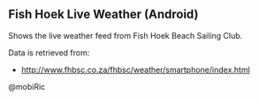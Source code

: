 Fish Hoek Live Weather (Android)
--------------------------------

Shows the live weather feed from Fish Hoek Beach Sailing Club.

Data is retrieved from:
  - http://www.fhbsc.co.za/fhbsc/weather/smartphone/index.html

@mobiRic